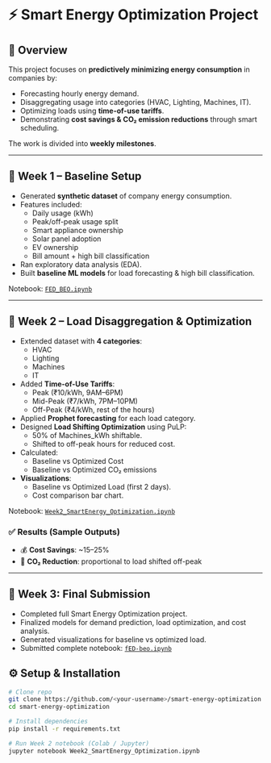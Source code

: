 # ⚡ Smart Energy Optimization Project  

## 📌 Overview  
This project focuses on **predictively minimizing energy consumption** in companies by:  
- Forecasting hourly energy demand.  
- Disaggregating usage into categories (HVAC, Lighting, Machines, IT).  
- Optimizing loads using **time-of-use tariffs**.  
- Demonstrating **cost savings & CO₂ emission reductions** through smart scheduling.  

The work is divided into **weekly milestones**.  

---

## 🚀 Week 1 – Baseline Setup  
- Generated **synthetic dataset** of company energy consumption.  
- Features included:  
  - Daily usage (kWh)  
  - Peak/off-peak usage split  
  - Smart appliance ownership  
  - Solar panel adoption  
  - EV ownership  
  - Bill amount + high bill classification  
- Ran exploratory data analysis (EDA).  
- Built **baseline ML models** for load forecasting & high bill classification.  

Notebook: [`FED_BEO.ipynb`](FED_BEO.ipynb)  

---

## 🔋 Week 2 – Load Disaggregation & Optimization  
- Extended dataset with **4 categories**:  
  - HVAC  
  - Lighting  
  - Machines  
  - IT  
- Added **Time-of-Use Tariffs**:  
  - Peak (₹10/kWh, 9AM–6PM)  
  - Mid-Peak (₹7/kWh, 7PM–10PM)  
  - Off-Peak (₹4/kWh, rest of the hours)  
- Applied **Prophet forecasting** for each load category.  
- Designed **Load Shifting Optimization** using PuLP:  
  - 50% of Machines_kWh shiftable.  
  - Shifted to off-peak hours for reduced cost.  
- Calculated:  
  - Baseline vs Optimized Cost  
  - Baseline vs Optimized CO₂ emissions  
- **Visualizations**:  
  - Baseline vs Optimized Load (first 2 days).  
  - Cost comparison bar chart.  

Notebook: [`Week2_SmartEnergy_Optimization.ipynb`](Week2_SmartEnergy_Optimization.ipynb)  

### ✅ Results (Sample Outputs)  
- 💰 **Cost Savings**: ~15–25%  
- 🌱 **CO₂ Reduction**: proportional to load shifted off-peak  

---

## 📌 Week 3: Final Submission
- Completed full Smart Energy Optimization project.  
- Finalized models for demand prediction, load optimization, and cost analysis.  
- Generated visualizations for baseline vs optimized load.  
- Submitted complete notebook: [`fED-beo.ipynb`](Week3_FinalSubmission/fED-beo.ipynb)


## ⚙️ Setup & Installation  

```bash
# Clone repo
git clone https://github.com/<your-username>/smart-energy-optimization.git
cd smart-energy-optimization

# Install dependencies
pip install -r requirements.txt

# Run Week 2 notebook (Colab / Jupyter)
jupyter notebook Week2_SmartEnergy_Optimization.ipynb
